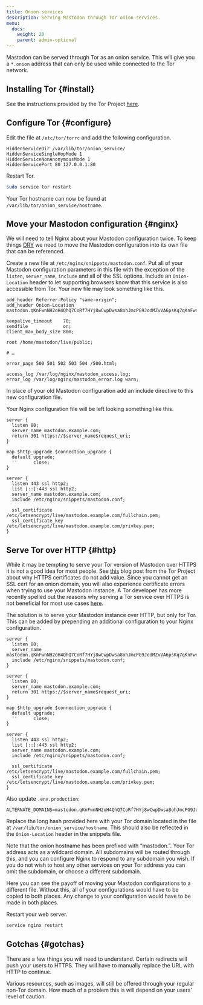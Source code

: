 ```yaml
---
title: Onion services
description: Serving Mastodon through Tor onion services.
menu:
  docs:
    weight: 20
    parent: admin-optional
---
```


Mastodon can be served through Tor as an onion service. This will give you a `*.onion` address that can only be used while connected to the Tor network.

## Installing Tor {#install}

See the instructions provided by the Tor Project [here](https://support.torproject.org/apt/tor-deb-repo/).

## Configure Tor {#configure}

Edit the file at `/etc/tor/torrc` and add the following configuration.

```text
HiddenServiceDir /var/lib/tor/onion_service/
HiddenServiceSingleHopMode 1
HiddenServiceNonAnonymousMode 1
HiddenServicePort 80 127.0.0.1:80
```

Restart Tor.

```bash
sudo service tor restart
```

Your Tor hostname can now be found at `/var/lib/tor/onion_service/hostname`.

## Move your Mastodon configuration {#nginx}

We will need to tell Nginx about your Mastodon configuration twice. To keep things [DRY](https://en.wikipedia.org/wiki/Don%27t_repeat_yourself) we need to move the Mastodon configuration into its own file that can be referenced.

Create a new file at `/etc/nginx/snippets/mastodon.conf`. Put all of your Mastodon configuration parameters in this file with the exception of the `listen`, `server_name`, `include` and all of the SSL options. Include an `Onion-Location` header to let supporting browsers know that this service is also accessible from Tor. Your new file may look something like this.

```nginx
add_header Referrer-Policy "same-origin";
add_header Onion-Location mastodon.qKnFwnNH2oH4QhQ7CoRf7HYj8wCwpDwsa8ohJmcPG9JodMZvVA6psKq7qKnFwnNH2oH4QhQ7CoRf7HYj8wCwpDwsa8ohJmcPG9JodMZvVA6psKq7.onion$request_uri;

keepalive_timeout    70;
sendfile             on;
client_max_body_size 80m;

root /home/mastodon/live/public;

# …

error_page 500 501 502 503 504 /500.html;

access_log /var/log/nginx/mastodon_access.log;
error_log /var/log/nginx/mastodon_error.log warn;
```

In place of your old Mastodon configuration add an include directive to this new configuration file.

Your Nginx configuration file will be left looking something like this.

```nginx
server {
  listen 80;
  server_name mastodon.example.com;
  return 301 https://$server_name$request_uri;
}

map $http_upgrade $connection_upgrade {
  default upgrade;
  ''      close;
}

server {
  listen 443 ssl http2;
  list [::]:443 ssl http2;
  server_name mastodon.example.com;
  include /etc/nginx/snippets/mastodon.conf;

  ssl_certificate /etc/letsencrypt/live/mastodon.example.com/fullchain.pem;
  ssl_certificate_key /etc/letsencrypt/live/mastodon.example.com/privkey.pem;
}
```

## Serve Tor over HTTP {#http}

While it may be tempting to serve your Tor version of Mastodon over HTTPS it is not a good idea for most people. See [this](https://blog.torproject.org/facebook-hidden-services-and-https-certs) blog post from the Tor Project about why HTTPS certificates do not add value. Since you cannot get an SSL cert for an onion domain, you will also experience certificate errors when trying to use your Mastodon instance. A Tor developer has more recently spelled out the reasons why serving a Tor service over HTTPS is not beneficial for most use cases [here](https://matt.traudt.xyz/posts/2017-12-02-dont-https-your-onions/).

The solution is to serve your Mastodon instance over HTTP, but only for Tor. This can be added by prepending an additional configuration to your Nginx configuration.

```nginx
server {
  listen 80;
  server_name mastodon.qKnFwnNH2oH4QhQ7CoRf7HYj8wCwpDwsa8ohJmcPG9JodMZvVA6psKq7qKnFwnNH2oH4QhQ7CoRf7HYj8wCwpDwsa8ohJmcPG9JodMZvVA6psKq7.onion;
  include /etc/nginx/snippets/mastodon.conf;
}

server {
  listen 80;
  server_name mastodon.example.com;
  return 301 https://$server_name$request_uri;
}

map $http_upgrade $connection_upgrade {
  default upgrade;
  ''      close;
}

server {
  listen 443 ssl http2;
  list [::]:443 ssl http2;
  server_name mastodon.example.com;
  include /etc/nginx/snippets/mastodon.conf;

  ssl_certificate /etc/letsencrypt/live/mastodon.example.com/fullchain.pem;
  ssl_certificate_key /etc/letsencrypt/live/mastodon.example.com/privkey.pem;
}
```

Also update `.env.production`:

```text
ALTERNATE_DOMAINS=mastodon.qKnFwnNH2oH4QhQ7CoRf7HYj8wCwpDwsa8ohJmcPG9JodMZvVA6psKq7qKnFwnNH2oH4QhQ7CoRf7HYj8wCwpDwsa8ohJmcPG9JodMZvVA6psKq7.onion
```

Replace the long hash provided here with your Tor domain located in the file at `/var/lib/tor/onion_service/hostname`. This should also be reflected in the `Onion-Location` header in the snippets file.

Note that the onion hostname has been prefixed with “mastodon.”. Your Tor address acts as a wildcard domain. All subdomains will be routed through this, and you can configure Nginx to respond to any subdomain you wish. If you do not wish to host any other services on your Tor address you can omit the subdomain, or choose a different subdomain.

Here you can see the payoff of moving your Mastodon configurations to a different file. Without this, all of your configurations would have to be copied to both places. Any change to your configuration would have to be made in both places.

Restart your web server.

```bash
service nginx restart
```

## Gotchas {#gotchas}

There are a few things you will need to understand. Certain redirects will push your users to HTTPS. They will have to manually replace the URL with HTTP to continue.

Various resources, such as images, will still be offered through your regular non-Tor domain. How much of a problem this is will depend on your users' level of caution.

